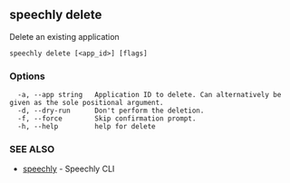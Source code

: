 ## speechly delete

Delete an existing application

```
speechly delete [<app_id>] [flags]
```

### Options

```
  -a, --app string   Application ID to delete. Can alternatively be given as the sole positional argument.
  -d, --dry-run      Don't perform the deletion.
  -f, --force        Skip confirmation prompt.
  -h, --help         help for delete
```

### SEE ALSO

* [speechly](speechly.md)	 - Speechly CLI

